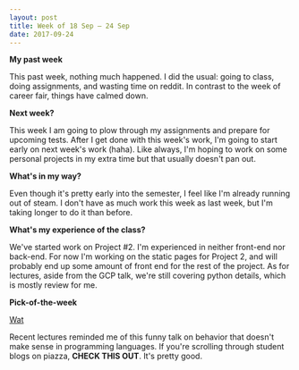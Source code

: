 ```yaml
---
layout: post
title: Week of 18 Sep – 24 Sep
date: 2017-09-24
---
```


**My past week**

This past week, nothing much happened. I did the usual: going to class, doing assignments, and wasting time on reddit. In contrast to the week of career fair, things have calmed down. 

**Next week?**

This week I am going to plow through my assignments and prepare for upcoming tests. After I get done with this week's work, I'm going to start early on next week's work (haha). Like always, I'm hoping to work on some personal projects in my extra time but that usually doesn't pan out.

**What's in my way?**

Even though it's pretty early into the semester, I feel like I'm already running out of steam. I don't have as much work this week as last week, but I'm taking longer to do it than before. 
	
**What's my experience of the class?**

We've started work on Project #2. I'm experienced in neither front-end nor back-end. For now I'm working on the static pages for Project 2, and will probably end up some amount of front end for the rest of the project. As for lectures, aside from the GCP talk, we're still covering python details, which is mostly review for me.

**Pick-of-the-week**

[Wat](https://www.destroyallsoftware.com/talks/wat)

Recent lectures reminded me of this funny talk on behavior that doesn't make sense in programming languages. If you're scrolling through student blogs on piazza, **CHECK THIS OUT**. It's pretty good.

